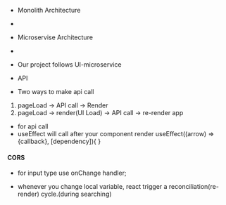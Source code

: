 - Monolith Architecture

*

- Microservise Architecture

*

- Our project follows UI-microservice

* API

- Two ways to make api call

1. pageLoad -> API call -> Render
2. pageLoad -> render(UI Load) -> API call -> re-render app

- for api call
- useEffect will call after your component render
  useEffect((arrow) => {callback}, [dependency]){
  }

#### CORS

- for input type use onChange handler;

- whenever you change local variable, react trigger a reconciliation(re-render) cycle.(during searching)
